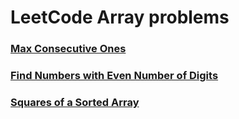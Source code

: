 # LeetCode Array problems

### [Max Consecutive Ones][maxlink]
[maxlink]: https://github.com/democracyKim/study_for_me/blob/main/Data_Structure/Array/LeetCode/Max_Consecutive_Ones/solution.md "link"

### [Find Numbers with Even Number of Digits][findlink]
[findlink]: https://github.com/democracyKim/CS_Study/tree/main/LeetCode/arrays101/Find%20Numbers%20with%20Even%20Number%20of%20Digits "findlink"

### [Squares of a Sorted Array][Sorted]
[Sorted]: https://github.com/democracyKim/CS_Study/tree/main/LeetCode/arrays101/Squares%20of%20a%20Sorted%20Array "Sorted"